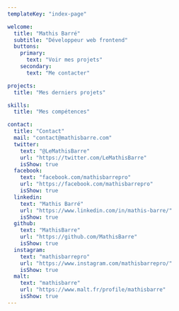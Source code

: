 ```yaml
---
templateKey: "index-page"

welcome:
  title: "Mathis Barré"
  subtitle: "Développeur web frontend"
  buttons:
    primary:
      text: "Voir mes projets"
    secondary:
      text: "Me contacter"

projects:
  title: "Mes derniers projets"

skills:
  title: "Mes compétences"

contact: 
  title: "Contact"
  mail: "contact@mathisbarre.com"
  twitter:
    text: "@LeMathisBarre"
    url: "https://twitter.com/LeMathisBarre"
    isShow: true
  facebook:
    text: "facebook.com/mathisbarrepro"
    url: "https://facebook.com/mathisbarrepro"
    isShow: true
  linkedin:
    text: "Mathis Barré"
    url: "https://www.linkedin.com/in/mathis-barre/"
    isShow: true
  github:
    text: "MathisBarre"
    url: "https://github.com/MathisBarre"
    isShow: true
  instagram:
    text: "mathisbarrepro"
    url: "https://www.instagram.com/mathisbarrepro/"
    isShow: true
  malt:
    text: "mathisbarre"
    url: "https://www.malt.fr/profile/mathisbarre"
    isShow: true
---
```

